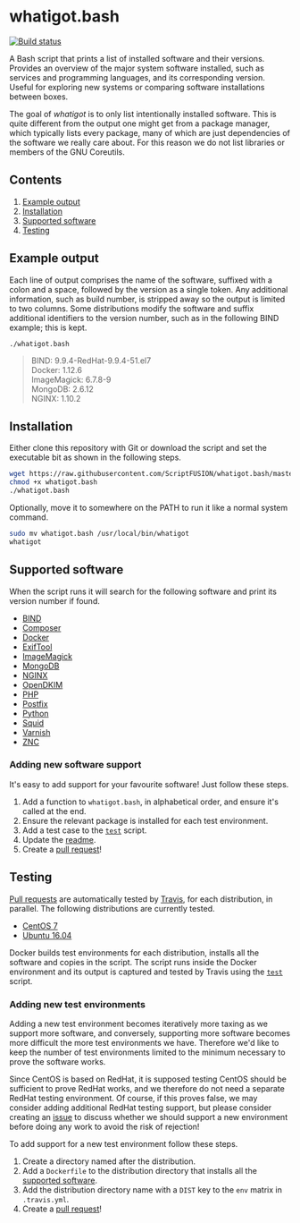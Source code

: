 whatigot.bash
=============

[![Build status][Build image]][Build]

A Bash script that prints a list of installed software and their versions. Provides an overview of the major system software installed, such as services and programming languages, and its corresponding version. Useful for exploring new systems or comparing software installations between boxes.

The goal of *whatigot* is to only list intentionally installed software. This is quite different from the output one might get from a package manager, which typically lists every package, many of which are just dependencies of the software we really care about. For this reason we do not list libraries or members of the GNU Coreutils.

Contents
--------

  1. [Example output](#example-output)
  1. [Installation](#installation)
  1. [Supported software](#supported-software)
  1. [Testing](#testing)

Example output
--------------

Each line of output comprises the name of the software, suffixed with a colon and a space, followed by the version as a single token. Any additional information, such as build number, is stripped away so the output is limited to two columns. Some distributions modify the software and suffix additional identifiers to the version number, such as in the following BIND example; this is kept.

`./whatigot.bash`

>BIND: 9.9.4-RedHat-9.9.4-51.el7  
Docker: 1.12.6  
ImageMagick: 6.7.8-9  
MongoDB: 2.6.12  
NGINX: 1.10.2

Installation
------------

Either clone this repository with Git or download the script and set the executable bit as shown in the following steps.

```sh
wget https://raw.githubusercontent.com/ScriptFUSION/whatigot.bash/master/whatigot.bash
chmod +x whatigot.bash
./whatigot.bash
```

Optionally, move it to somewhere on the PATH to run it like a normal system command.

```sh
sudo mv whatigot.bash /usr/local/bin/whatigot
whatigot
```

Supported software
------------------

When the script runs it will search for the following software and print its version number if found.

 - [BIND][BIND]
 - [Composer][Composer]
 - [Docker][Docker]
 - [ExifTool][ExifTool]
 - [ImageMagick][ImageMagick]
 - [MongoDB][MongoDB]
 - [NGINX][NGINX]
 - [OpenDKIM][OpenDKIM]
 - [PHP][PHP]
 - [Postfix][Postfix]
 - [Python][Python]
 - [Squid][Squid]
 - [Varnish][Varnish]
 - [ZNC][ZNC]

### Adding new software support

It's easy to add support for your favourite software! Just follow these steps.

1. Add a function to `whatigot.bash`, in alphabetical order, and ensure it's called at the end.
2. Ensure the relevant package is installed for each test environment.
3. Add a test case to the [`test`][Test script] script.
4. Update the [readme](#supported-software).
5. Create a [pull request][PRs]!

Testing
-------

[Pull requests][PRs] are automatically tested by [Travis][Build], for each distribution, in parallel. The following distributions are currently tested.

* [CentOS 7][CentOS]
* [Ubuntu 16.04][Ubuntu]

Docker builds test environments for each distribution, installs all the software and copies in the script. The script runs inside the Docker environment and its output is captured and tested by Travis using the [`test`][Test script] script.

### Adding new test environments

Adding a new test environment becomes iteratively more taxing as we support more software, and conversely, supporting more software becomes more difficult the more test environments we have. Therefore we'd like to keep the number of test environments limited to the minimum necessary to prove the software works.

Since CentOS is based on RedHat, it is supposed testing CentOS should be sufficient to prove RedHat works, and we therefore do not need a separate RedHat testing environment. Of course, if this proves false, we may consider adding additional RedHat testing support, but please consider creating an [issue][Issues] to discuss whether we should support a new environment before doing any work to avoid the risk of rejection!

To add support for a new test environment follow these steps.

1. Create a directory named after the distribution.
2. Add a `Dockerfile` to the distribution directory that installs all the [supported software](#supported-software).
3. Add the distribution directory name with a `DIST` key to the `env` matrix in `.travis.yml`.
4. Create a [pull request][PRs]!


  [Test script]: https://github.com/ScriptFUSION/whatigot.bash/blob/master/test
  [Issues]: https://github.com/ScriptFUSION/whatigot.bash/issues
  [PRs]: https://github.com/ScriptFUSION/whatigot.bash/pulls
  [Build]: http://travis-ci.org/ScriptFUSION/whatigot.bash
  [Build image]: https://travis-ci.org/ScriptFUSION/whatigot.bash.svg?branch=master "Build status"

  [CentOS]: https://www.centos.org
  [Ubuntu]: https://www.ubuntu.com

  [BIND]: https://www.isc.org/downloads/bind
  [Composer]: https://getcomposer.org
  [Docker]: https://docker.com
  [ExifTool]: https://www.sno.phy.queensu.ca/~phil/exiftool
  [ImageMagick]: https://www.imagemagick.org
  [MongoDB]: https://www.mongodb.com
  [NGINX]: http://nginx.org
  [OpenDKIM]: http://opendkim.org
  [PHP]: http://php.net
  [Postfix]: http://www.postfix.org
  [Python]: https://www.python.org
  [Squid]: http://www.squid-cache.org
  [Varnish]: https://varnish-cache.org
  [ZNC]: https://znc.in
